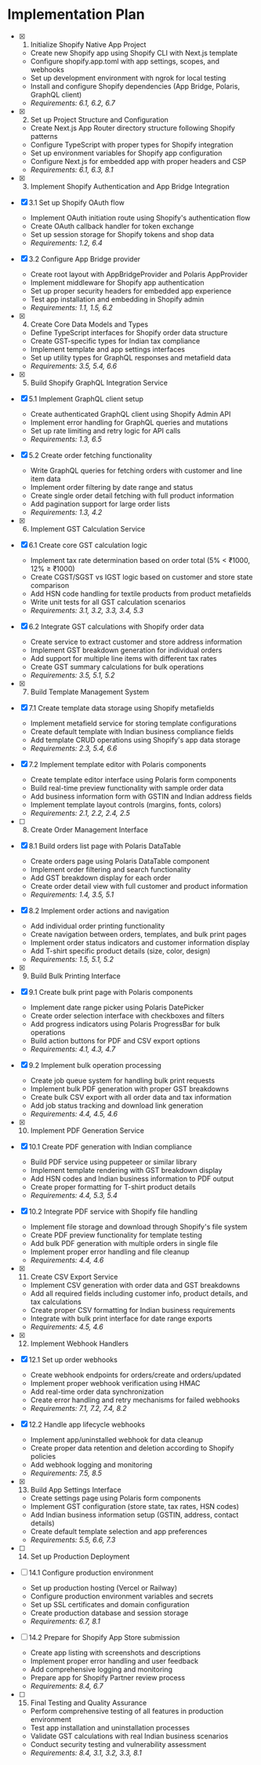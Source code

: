 # Implementation Plan

- [x] 1. Initialize Shopify Native App Project
  - Create new Shopify app using Shopify CLI with Next.js template
  - Configure shopify.app.toml with app settings, scopes, and webhooks
  - Set up development environment with ngrok for local testing
  - Install and configure Shopify dependencies (App Bridge, Polaris, GraphQL client)
  - _Requirements: 6.1, 6.2, 6.7_

- [x] 2. Set up Project Structure and Configuration
  - Create Next.js App Router directory structure following Shopify patterns
  - Configure TypeScript with proper types for Shopify integration
  - Set up environment variables for Shopify app configuration
  - Configure Next.js for embedded app with proper headers and CSP
  - _Requirements: 6.1, 6.3, 8.1_

- [x] 3. Implement Shopify Authentication and App Bridge Integration
- [x] 3.1 Set up Shopify OAuth flow
  - Implement OAuth initiation route using Shopify's authentication flow
  - Create OAuth callback handler for token exchange
  - Set up session storage for Shopify tokens and shop data
  - _Requirements: 1.2, 6.4_

- [x] 3.2 Configure App Bridge provider
  - Create root layout with AppBridgeProvider and Polaris AppProvider
  - Implement middleware for Shopify app authentication
  - Set up proper security headers for embedded app experience
  - Test app installation and embedding in Shopify admin
  - _Requirements: 1.1, 1.5, 6.2_

- [x] 4. Create Core Data Models and Types
  - Define TypeScript interfaces for Shopify order data structure
  - Create GST-specific types for Indian tax compliance
  - Implement template and app settings interfaces
  - Set up utility types for GraphQL responses and metafield data
  - _Requirements: 3.5, 5.4, 6.6_

- [x] 5. Build Shopify GraphQL Integration Service
- [x] 5.1 Implement GraphQL client setup
  - Create authenticated GraphQL client using Shopify Admin API
  - Implement error handling for GraphQL queries and mutations
  - Set up rate limiting and retry logic for API calls
  - _Requirements: 1.3, 6.5_

- [x] 5.2 Create order fetching functionality
  - Write GraphQL queries for fetching orders with customer and line item data
  - Implement order filtering by date range and status
  - Create single order detail fetching with full product information
  - Add pagination support for large order lists
  - _Requirements: 1.3, 4.2_

- [x] 6. Implement GST Calculation Service
- [x] 6.1 Create core GST calculation logic
  - Implement tax rate determination based on order total (5% < ₹1000, 12% ≥ ₹1000)
  - Create CGST/SGST vs IGST logic based on customer and store state comparison
  - Add HSN code handling for textile products from product metafields
  - Write unit tests for all GST calculation scenarios
  - _Requirements: 3.1, 3.2, 3.3, 3.4, 5.3_

- [x] 6.2 Integrate GST calculations with Shopify order data
  - Create service to extract customer and store address information
  - Implement GST breakdown generation for individual orders
  - Add support for multiple line items with different tax rates
  - Create GST summary calculations for bulk operations
  - _Requirements: 3.5, 5.1, 5.2_

- [x] 7. Build Template Management System
- [x] 7.1 Create template data storage using Shopify metafields
  - Implement metafield service for storing template configurations
  - Create default template with Indian business compliance fields
  - Add template CRUD operations using Shopify's app data storage
  - _Requirements: 2.3, 5.4, 6.6_

- [x] 7.2 Implement template editor with Polaris components
  - Create template editor interface using Polaris form components
  - Build real-time preview functionality with sample order data
  - Add business information form with GSTIN and Indian address fields
  - Implement template layout controls (margins, fonts, colors)
  - _Requirements: 2.1, 2.2, 2.4, 2.5_

- [ ] 8. Create Order Management Interface
- [x] 8.1 Build orders list page with Polaris DataTable
  - Create orders page using Polaris DataTable component
  - Implement order filtering and search functionality
  - Add GST breakdown display for each order
  - Create order detail view with full customer and product information
  - _Requirements: 1.4, 3.5, 5.1_

- [x] 8.2 Implement order actions and navigation
  - Add individual order printing functionality
  - Create navigation between orders, templates, and bulk print pages
  - Implement order status indicators and customer information display
  - Add T-shirt specific product details (size, color, design)
  - _Requirements: 1.5, 5.1, 5.2_

- [x] 9. Build Bulk Printing Interface
- [x] 9.1 Create bulk print page with Polaris components
  - Implement date range picker using Polaris DatePicker
  - Create order selection interface with checkboxes and filters
  - Add progress indicators using Polaris ProgressBar for bulk operations
  - Build action buttons for PDF and CSV export options
  - _Requirements: 4.1, 4.3, 4.7_

- [x] 9.2 Implement bulk operation processing
  - Create job queue system for handling bulk print requests
  - Implement bulk PDF generation with proper GST breakdowns
  - Create bulk CSV export with all order data and tax information
  - Add job status tracking and download link generation
  - _Requirements: 4.4, 4.5, 4.6_

- [x] 10. Implement PDF Generation Service
- [x] 10.1 Create PDF generation with Indian compliance
  - Build PDF service using puppeteer or similar library
  - Implement template rendering with GST breakdown display
  - Add HSN codes and Indian business information to PDF output
  - Create proper formatting for T-shirt product details
  - _Requirements: 4.4, 5.3, 5.4_

- [x] 10.2 Integrate PDF service with Shopify file handling
  - Implement file storage and download through Shopify's file system
  - Create PDF preview functionality for template testing
  - Add bulk PDF generation with multiple orders in single file
  - Implement proper error handling and file cleanup
  - _Requirements: 4.4, 4.6_

- [x] 11. Create CSV Export Service
  - Implement CSV generation with order data and GST breakdowns
  - Add all required fields including customer info, product details, and tax calculations
  - Create proper CSV formatting for Indian business requirements
  - Integrate with bulk print interface for date range exports
  - _Requirements: 4.5, 4.6_

- [x] 12. Implement Webhook Handlers
- [x] 12.1 Set up order webhooks
  - Create webhook endpoints for orders/create and orders/updated
  - Implement proper webhook verification using HMAC
  - Add real-time order data synchronization
  - Create error handling and retry mechanisms for failed webhooks
  - _Requirements: 7.1, 7.2, 7.4, 8.2_

- [x] 12.2 Handle app lifecycle webhooks
  - Implement app/uninstalled webhook for data cleanup
  - Create proper data retention and deletion according to Shopify policies
  - Add webhook logging and monitoring
  - _Requirements: 7.5, 8.5_

- [x] 13. Build App Settings Interface
  - Create settings page using Polaris form components
  - Implement GST configuration (store state, tax rates, HSN codes)
  - Add Indian business information setup (GSTIN, address, contact details)
  - Create default template selection and app preferences
  - _Requirements: 5.5, 6.6, 7.3_

- [ ] 14. Set up Production Deployment
- [ ] 14.1 Configure production environment
  - Set up production hosting (Vercel or Railway)
  - Configure production environment variables and secrets
  - Set up SSL certificates and domain configuration
  - Create production database and session storage
  - _Requirements: 6.7, 8.1_

- [ ] 14.2 Prepare for Shopify App Store submission
  - Create app listing with screenshots and descriptions
  - Implement proper error handling and user feedback
  - Add comprehensive logging and monitoring
  - Prepare app for Shopify Partner review process
  - _Requirements: 8.4, 6.7_

- [ ] 15. Final Testing and Quality Assurance
  - Perform comprehensive testing of all features in production environment
  - Test app installation and uninstallation processes
  - Validate GST calculations with real Indian business scenarios
  - Conduct security testing and vulnerability assessment
  - _Requirements: 8.4, 3.1, 3.2, 3.3, 8.1_